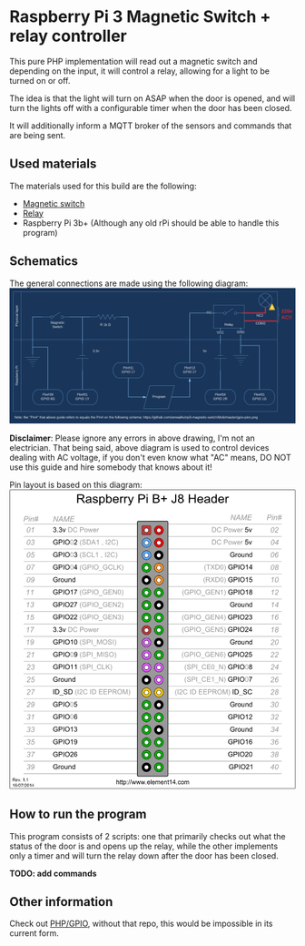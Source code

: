 Raspberry Pi 3 Magnetic Switch + relay controller
===========

This pure PHP implementation will read out a magnetic switch and depending on the input, it will control a relay,
allowing for a light to be turned on or off.

The idea is that the light will turn on ASAP when the door is opened, and will turn the lights off with a configurable
timer when the door has been closed.

It will additionally inform a MQTT broker of the sensors and commands that are being sent.

Used materials
--------

The materials used for this build are the following:

* [Magnetic switch](https://www.aliexpress.com/item/Free-Shipping-5-pcs-MC-38-MC38-Wired-Door-Window-Sensor-Magnetic-Switch-Home-Alarm-System/32255881055.html?spm=a2g0s.9042311.0.0.27424c4dj3ALXd)
* [Relay](https://www.aliexpress.com/item/Freeshipping-New-5V-2-Channel-Relay-Module-Shield-for-Arduino/1726504761.html?spm=a2g0s.9042311.0.0.27424c4dkd67Cr)
* Raspberry Pi 3b+ (Although any old rPi should be able to handle this program)

Schematics
--------

The general connections are made using the following diagram:
![Connections diagram](/magnetic-switch-kelder-schematics.png)

**Disclaimer**: Please ignore any errors in above drawing, I'm not an electrician. That being said, above diagram is
used to control devices dealing with AC voltage, if you don't even know what "AC" means, DO NOT use this guide and hire
somebody that knows about it!

Pin layout is based on this diagram:
![GPIO pin diagram](/rpi3-gpio-pins.png)

How to run the program
--------

This program consists of 2 scripts: one that primarily checks out what the status of the door is and opens up the relay,
while the other implements only a timer and will turn the relay down after the door has been closed.

**TODO: add commands**

Other information
--------

Check out [PHP/GPIO](https://github.com/PiPHP/GPIO), without that repo, this would be impossible in its current form.
